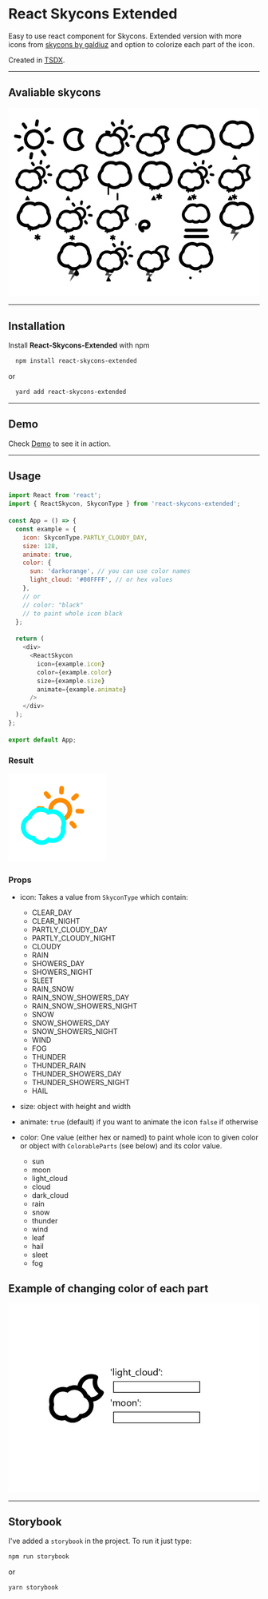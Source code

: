 # React Skycons Extended

Easy to use react component for Skycons. Extended version with more icons from [skycons by galdiuz](https://github.com/galdiuz/skycons) and option to colorize each part of the icon.

Created in [TSDX](https://github.com/weiran-zsd/tsdx).

---

## Avaliable skycons

![Demo gif 1](./demo-gif1.gif)

---

## Installation

Install **React-Skycons-Extended** with npm

```bash
  npm install react-skycons-extended
```

or

```bash
  yard add react-skycons-extended
```

---

## Demo

Check [Demo]() to see it in action.

---

## Usage

```javascript
import React from 'react';
import { ReactSkycon, SkyconType } from 'react-skycons-extended';

const App = () => {
  const example = {
    icon: SkyconType.PARTLY_CLOUDY_DAY,
    size: 128,
    animate: true,
    color: {
      sun: 'darkorange', // you can use color names
      light_cloud: '#00FFFF', // or hex values
    },
    // or
    // color: "black"
    // to paint whole icon black
  };

  return (
    <div>
      <ReactSkycon
        icon={example.icon}
        color={example.color}
        size={example.size}
        animate={example.animate}
      />
    </div>
  );
};

export default App;
```

### Result

![Demo gif 3](./demo-gif3.gif)

### Props

- icon: Takes a value from `SkyconType` which contain:

  - CLEAR_DAY
  - CLEAR_NIGHT
  - PARTLY_CLOUDY_DAY
  - PARTLY_CLOUDY_NIGHT
  - CLOUDY
  - RAIN
  - SHOWERS_DAY
  - SHOWERS_NIGHT
  - SLEET
  - RAIN_SNOW
  - RAIN_SNOW_SHOWERS_DAY
  - RAIN_SNOW_SHOWERS_NIGHT
  - SNOW
  - SNOW_SHOWERS_DAY
  - SNOW_SHOWERS_NIGHT
  - WIND
  - FOG
  - THUNDER
  - THUNDER_RAIN
  - THUNDER_SHOWERS_DAY
  - THUNDER_SHOWERS_NIGHT
  - HAIL

- size: object with height and width

- animate: `true` (default) if you want to animate the icon `false` if otherwise

- color: One value (either hex or named) to paint whole icon to given color or object with `ColorableParts` (see below) and its color value.

  - sun
  - moon
  - light_cloud
  - cloud
  - dark_cloud
  - rain
  - snow
  - thunder
  - wind
  - leaf
  - hail
  - sleet
  - fog

## Example of changing color of each part

![Demo gif 2](./demo-gif2.gif)

---

## Storybook

I've added a `storybook` in the project.
To run it just type:

```bash
npm run storybook
```

or

```bash
yarn storybook
```

